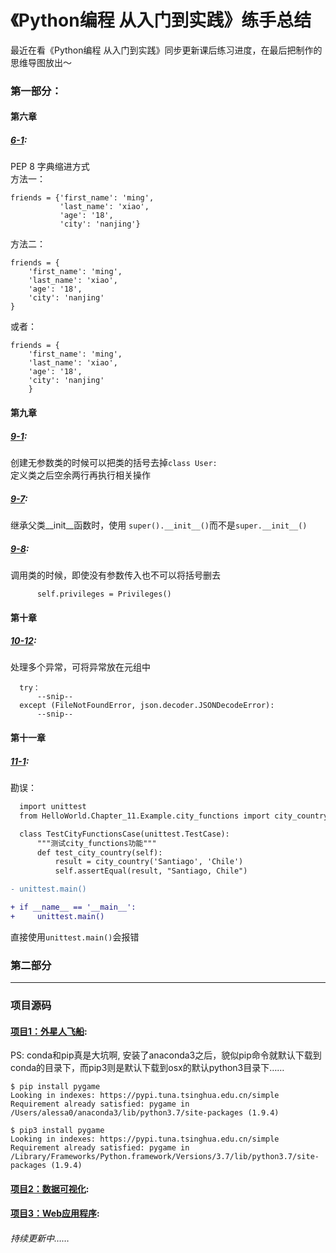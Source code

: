 《Python编程 从入门到实践》练手总结 
=== 
最近在看《Python编程 从入门到实践》同步更新课后练习进度，在最后把制作的思维导图放出～

  ### 第一部分：
  #### 第六章
  ##### [6-1](Section_I/Chapter_06/Exercise_06_01.py): 
  PEP 8 字典缩进方式  
  方法一： 
  ```
  friends = {'first_name': 'ming',
             'last_name': 'xiao',
             'age': '18',
             'city': 'nanjing'}
  ``` 
  方法二：  
  ```
  friends = {
      'first_name': 'ming',
      'last_name': 'xiao',
      'age': '18',
      'city': 'nanjing'
  }
  ```
  或者：
  ```
  friends = {
      'first_name': 'ming',
      'last_name': 'xiao',
      'age': '18',
      'city': 'nanjing'
      }
  ```
  #### 第九章
  ##### [9-1](Section_I/Chapter_09/Exercise_09_01.py): 
  创建无参数类的时候可以把类的括号去掉`class User:`   
  定义类之后空余两行再执行相关操作  
  ##### [9-7](Section_I/Chapter_09/Exercise_09_07.py):
  继承父类__init__函数时，使用
  `super().__init__()`而不是`super.__init__()`  
  ##### [9-8](Section_I/Chapter_09/Exercise_09_08.py):
  调用类的时候，即使没有参数传入也不可以将括号删去
  ```
        self.privileges = Privileges()
  ```
  #### 第十章
  ##### [10-12](Section_I/Chapter_10/Exercise_10_12.py):
  处理多个异常，可将异常放在元组中
  ```
    try：
        --snip--
    except (FileNotFoundError, json.decoder.JSONDecodeError):
        --snip--
  ```
  #### 第十一章
  ##### [11-1](Section_I/Chapter_11/Exercise_11_01.py):
  勘误：
  ```diff
    import unittest
    from HelloWorld.Chapter_11.Example.city_functions import city_country

    class TestCityFunctionsCase(unittest.TestCase):
        """测试city_functions功能"""
        def test_city_country(self):
            result = city_country('Santiago', 'Chile')
            self.assertEqual(result, "Santiago, Chile")

  - unittest.main()
  
  + if __name__ == '__main__':
  +     unittest.main()
  ```
  直接使用`unittest.main()`会报错
  
  ### 第二部分
  
---
  ### 项目源码
  #### [项目1：外星人飞船](Section_II/Project_A/alien_invasion):
  PS: conda和pip真是大坑啊, 安装了anaconda3之后，貌似pip命令就默认下载到conda的目录下，而pip3则是默认下载到osx的默认python3目录下……
  ```
  $ pip install pygame
Looking in indexes: https://pypi.tuna.tsinghua.edu.cn/simple
Requirement already satisfied: pygame in /Users/alessa0/anaconda3/lib/python3.7/site-packages (1.9.4)

  $ pip3 install pygame
Looking in indexes: https://pypi.tuna.tsinghua.edu.cn/simple
Requirement already satisfied: pygame in /Library/Frameworks/Python.framework/Versions/3.7/lib/python3.7/site-packages (1.9.4)

  ```
  #### [项目2：数据可视化]():
  #### [项目3：Web应用程序]():
  ###### 持续更新中……